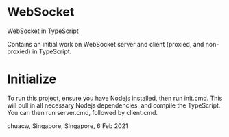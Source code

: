 # WebSocket
 WebSocket in TypeScript

Contains an initial work on WebSocket server and client (proxied, and non-proxied) in TypeScript.

# Initialize
To run this project, ensure you have Nodejs installed, then run init.cmd.
This will pull in all necessary Nodejs dependencies, and compile the TypeScript.
You can then run server.cmd, followed by client.cmd.

chuacw, Singapore, Singapore,
6 Feb 2021